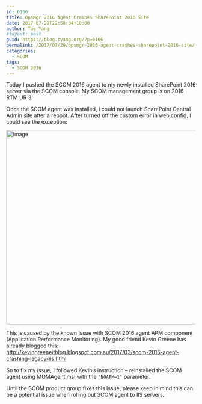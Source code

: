 ```yaml
---
id: 6166
title: OpsMgr 2016 Agent Crashes SharePoint 2016 Site
date: 2017-07-29T22:58:04+10:00
author: Tao Yang
#layout: post
guid: https://blog.tyang.org/?p=6166
permalink: /2017/07/29/opsmgr-2016-agent-crashes-sharepoint-2016-site/
categories:
  - SCOM
tags:
  - SCOM 2016
---
```

Today I pushed the SCOM 2016 agent to my newly installed SharePoint 2016 server via the SCOM console. My SCOM management group is on 2016 RTM UR 3.

Once the SCOM agent was installed, I could not launch SharePoint Central Admin site after a reboot. After turned off the custom error in web.config, I could see the exception:

<a href="https://blog.tyang.org/wp-content/uploads/2017/07/image-10.png"><img style="display: inline; background-image: none;" title="image" src="https://blog.tyang.org/wp-content/uploads/2017/07/image_thumb-10.png" alt="image" width="958" height="517" border="0" /></a>

This is caused by the known issue with SCOM 2016 agent APM component (Application Performance Monitoring). My good friend Kevin Greene has already blogged this: <a title="http://kevingreeneitblog.blogspot.com.au/2017/03/scom-2016-agent-crashing-legacy-iis.html" href="http://kevingreeneitblog.blogspot.com.au/2017/03/scom-2016-agent-crashing-legacy-iis.html">http://kevingreeneitblog.blogspot.com.au/2017/03/scom-2016-agent-crashing-legacy-iis.html</a>

So to fix my issue, I followed Kevin’s instruction – reinstalled the SCOM agent using MOMAgent.msi with the ```"NOAPM=1"``` parameter.

Until the SCOM product group fixes this issue, please keep in mind this can be a potential issue when rolling out SCOM agent to IIS servers.